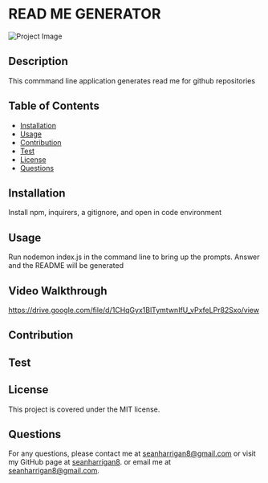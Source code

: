 
# READ ME GENERATOR

![Project Image]()

## Description

This commmand line application generates read me for github repositories

## Table of Contents

* [Installation](#installation)
* [Usage](#usage)
* [Contribution](#contribution)
* [Test](#test)
* [License](#license)
* [Questions](#questions)

## Installation

Install npm, inquirers, a gitignore, and open in code environment

## Usage

Run nodemon index.js in the command line to bring up the prompts. Answer and the README will be generated

## Video Walkthrough

https://drive.google.com/file/d/1CHqGyx1BlTymtwnIfU_vPxfeLPr82Sxo/view

## Contribution



## Test



## License
This project is covered under the MIT license.

## Questions
For any questions, please contact me at seanharrigan8@gmail.com or visit my GitHub page at [seanharrigan8](https://github.com/seanharrigan8).
or email me at seanharrigan8@gmail.com.
